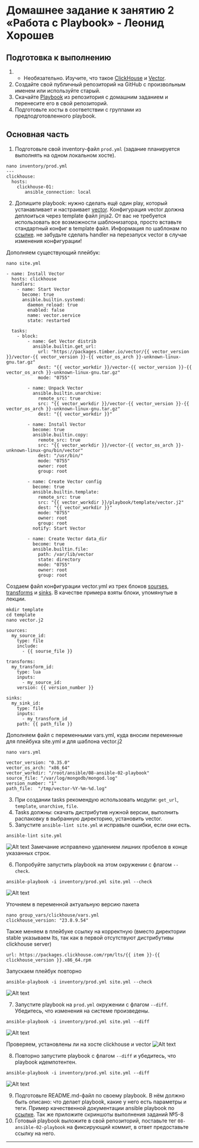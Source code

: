 # Домашнее задание к занятию 2 «Работа с Playbook» - Леонид Хорошев

## Подготовка к выполнению

1. * Необязательно. Изучите, что такое [ClickHouse](https://www.youtube.com/watch?v=fjTNS2zkeBs) и [Vector](https://www.youtube.com/watch?v=CgEhyffisLY).
2. Создайте свой публичный репозиторий на GitHub с произвольным именем или используйте старый.
3. Скачайте [Playbook](./playbook/) из репозитория с домашним заданием и перенесите его в свой репозиторий.
4. Подготовьте хосты в соответствии с группами из предподготовленного playbook.

## Основная часть

1. Подготовьте свой inventory-файл `prod.yml` (задание планируется выполнять на одном локальном хосте).
```
nano inventory/prod.yml
---
clickhouse:
  hosts:
    clickhouse-01:
       ansible_connection: local
```
2. Допишите playbook: нужно сделать ещё один play, который устанавливает и настраивает [vector](https://vector.dev). Конфигурация vector должна деплоиться через template файл jinja2. От вас не требуется использовать все возможности шаблонизатора, просто вставьте стандартный конфиг в template файл. Информация по шаблонам по [ссылке](https://www.dmosk.ru/instruktions.php?object=ansible-nginx-install). не забудьте сделать handler на перезапуск vector в случае изменения конфигурации!

Дополняем существующий плейбук:
```
nano site.yml

- name: Install Vector
  hosts: clickhouse
  handlers:
    - name: Start Vector
      become: true
      ansible.builtin.systemd:
        daemon_reload: true
        enabled: false
        name: vector.service
        state: restarted

  tasks:
    - block:
        - name: Get Vector distrib
          ansible.builtin.get_url:
            url: "https://packages.timber.io/vector/{{ vector_version }}/vector-{{ vector_version }}-{{ vector_os_arch }}-unknown-linux-gnu.tar.gz"
            dest: "{{ vector_workdir }}/vector-{{ vector_version }}-{{ vector_os_arch }}-unknown-linux-gnu.tar.gz"
            mode: "0755"

        - name: Unpack Vector
          ansible.builtin.unarchive:
            remote_src: true
            src: "{{ vector_workdir }}/vector-{{ vector_version }}-{{ vector_os_arch }}-unknown-linux-gnu.tar.gz"
            dest: "{{ vector_workdir }}"

        - name: Install Vector
          become: true
          ansible.builtin.copy:
            remote_src: true
            src: "{{ vector_workdir }}/vector-{{ vector_os_arch }}-unknown-linux-gnu/bin/vector"
            dest: "/usr/bin/"
            mode: "0755"
            owner: root
            group: root

        - name: Create Vector config
          become: true
          ansible.builtin.template:
            remote_src: true
            src: "{{ vector_workdir }}/playbook/template/vector.j2"
            dest: "{{ vector_workdir }}"
            mode: "0755"
            owner: root
            group: root
          notify: Start Vector

        - name: Create Vector data_dir
          become: true
          ansible.builtin.file:
            path: /var/lib/vector
            state: directory
            mode: "0755"
            owner: root
            group: root
```

Создаем файл конфигурации vector.yml из трех блоков [sourses](https://vector.dev/docs/reference/configuration/sources/), [transforms](https://vector.dev/docs/reference/configuration/transforms/) и [sinks](https://vector.dev/docs/reference/configuration/sinks/). В качестве примера взяты блоки, упомянутые в лекции.

```
mkdir template
cd template
nano vector.j2

sources:
  my_source_id:
    type: file
    include:
      - {{ sourse_file }}

transforms:
  my_transform_id:
    type: lua
    inputs:
      - my_source_id:
    version: {{ version_number }}

sinks:
  my_sink_id:
    type: file
    inputs:
      - my_transform_id
    path: {{ path_file }}
```

Дополняем файл с переменными vars.yml, куда вносим переменные для плейбука site.yml и для шаблона vector.j2
```
nano vars.yml

vector_version: "0.35.0"
vector_os_arch: "x86_64"
vector_workdir: "/root/ansible/08-ansible-02-playbook"
source_file: "/var/log/mongodb/mongod.log"
version_number: "1" 
path_file:  "/tmp/vector-%Y-%m-%d.log"
```

3. При создании tasks рекомендую использовать модули: `get_url`, `template`, `unarchive`, `file`.
4. Tasks должны: скачать дистрибутив нужной версии, выполнить распаковку в выбранную директорию, установить vector.
5. Запустите `ansible-lint site.yml` и исправьте ошибки, если они есть.
```
ansible-lint site.yml
```
 ![Alt text](https://github.com/LeonidKhoroshev/mnt-homeworks/blob/MNT-video/08-ansible-02-playbook/screenshots/ansible1.png)
Замечание исправлено удалением лишних пробелов в конце указанных строк.

6. Попробуйте запустить playbook на этом окружении с флагом `--check`.
```
ansible-playbook -i inventory/prod.yml site.yml --check
```
 ![Alt text](https://github.com/LeonidKhoroshev/mnt-homeworks/blob/MNT-video/08-ansible-02-playbook/screenshots/ansible2.png)

Уточняем в переменной актуальную версию пакета
```
nano group_vars/clickhouse/vars.yml
clickhouse_version: "23.8.9.54"
```
Также меняем в плейбуке ссылку на корректную (вместо директории stable указываем lts, так как в первой отсутствуют дистрибутивы clickhouse server)
```
url: https://packages.clickhouse.com/rpm/lts/{{ item }}-{{ clickhouse_version }}.x86_64.rpm
```

Запускаем плейбук повторно
```
ansible-playbook -i inventory/prod.yml site.yml --check
```
 ![Alt text](https://github.com/LeonidKhoroshev/mnt-homeworks/blob/MNT-video/08-ansible-02-playbook/screenshots/ansible3.png)

7. Запустите playbook на `prod.yml` окружении с флагом `--diff`. Убедитесь, что изменения на системе произведены.
```
ansible-playbook -i inventory/prod.yml site.yml --diff
```
![Alt text](https://github.com/LeonidKhoroshev/mnt-homeworks/blob/MNT-video/08-ansible-02-playbook/screenshots/ansible4.png) 

Проверяем, установлены ли на хосте clickhouse и vector
![Alt text](https://github.com/LeonidKhoroshev/mnt-homeworks/blob/MNT-video/08-ansible-02-playbook/screenshots/ansible6.png) 

8. Повторно запустите playbook с флагом `--diff` и убедитесь, что playbook идемпотентен.
```
ansible-playbook -i inventory/prod.yml site.yml --diff
```
![Alt text](https://github.com/LeonidKhoroshev/mnt-homeworks/blob/MNT-video/08-ansible-02-playbook/screenshots/ansible5.png) 

9. Подготовьте README.md-файл по своему playbook. В нём должно быть описано: что делает playbook, какие у него есть параметры и теги. Пример качественной документации ansible playbook по [ссылке](https://github.com/opensearch-project/ansible-playbook). Так же приложите скриншоты выполнения заданий №5-8
10. Готовый playbook выложите в свой репозиторий, поставьте тег `08-ansible-02-playbook` на фиксирующий коммит, в ответ предоставьте ссылку на него.

---

